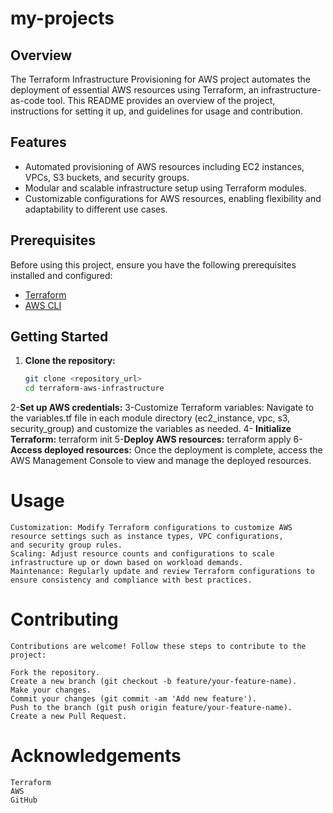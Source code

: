 # my-projects

## Overview

The Terraform Infrastructure Provisioning for AWS project automates the deployment of essential AWS resources using Terraform, an infrastructure-as-code tool. This README provides an overview of the project, instructions for setting it up, and guidelines for usage and contribution.

## Features
- Automated provisioning of AWS resources including EC2 instances, VPCs, S3 buckets, and security groups.
- Modular and scalable infrastructure setup using Terraform modules.
- Customizable configurations for AWS resources, enabling flexibility and adaptability to different use cases.
   
## Prerequisites
Before using this project, ensure you have the following prerequisites installed and configured:
- [Terraform](https://www.terraform.io/downloads.html)
- [AWS CLI](https://aws.amazon.com/cli/)

## Getting Started
1. **Clone the repository:**
   ```bash
   git clone <repository_url>
   cd terraform-aws-infrastructure

 2-**Set up AWS credentials:**
 3-Customize Terraform variables:
 Navigate to the variables.tf file in each module directory (ec2_instance, vpc, s3, security_group) and customize the variables as 
 needed.
 4- **Initialize Terraform:**
 terraform init
 5-**Deploy AWS resources:**
 terraform apply
 6-
 **Access deployed resources:**
 Once the deployment is complete, access the AWS Management Console to view and manage the deployed resources.

# Usage

    Customization: Modify Terraform configurations to customize AWS resource settings such as instance types, VPC configurations, 
    and security group rules.
    Scaling: Adjust resource counts and configurations to scale infrastructure up or down based on workload demands.
    Maintenance: Regularly update and review Terraform configurations to ensure consistency and compliance with best practices.

 # Contributing

    Contributions are welcome! Follow these steps to contribute to the project:

    Fork the repository.
    Create a new branch (git checkout -b feature/your-feature-name).
    Make your changes.
    Commit your changes (git commit -am 'Add new feature').
    Push to the branch (git push origin feature/your-feature-name).
    Create a new Pull Request.


   # Acknowledgements

    Terraform
    AWS
    GitHub
